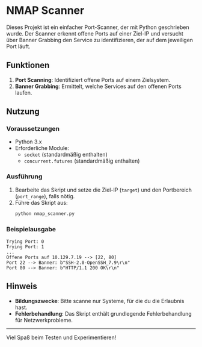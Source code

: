 
# NMAP Scanner

Dieses Projekt ist ein einfacher Port-Scanner, der mit Python geschrieben wurde. Der Scanner erkennt offene Ports auf einer Ziel-IP und versucht über Banner Grabbing den Service zu identifizieren, der auf dem jeweiligen Port läuft.

## Funktionen

1. **Port Scanning**: Identifiziert offene Ports auf einem Zielsystem.
2. **Banner Grabbing**: Ermittelt, welche Services auf den offenen Ports laufen.

## Nutzung

### Voraussetzungen

- Python 3.x
- Erforderliche Module:
  - `socket`  (standardmäßig enthalten)
  - `concurrent.futures` (standardmäßig enthalten)

### Ausführung

1. Bearbeite das Skript und setze die Ziel-IP (`target`) und den Portbereich (`port_range`), falls nötig.
2. Führe das Skript aus:
   ```bash
   python nmap_scanner.py
   ```

### Beispielausgabe

```
Trying Port: 0
Trying Port: 1
...
Offene Ports auf 10.129.7.19 --> [22, 80]
Port 22 --> Banner: b"SSH-2.0-OpenSSH_7.9\r\n"
Port 80 --> Banner: b"HTTP/1.1 200 OK\r\n"
```

## Hinweis

- **Bildungszwecke**: Bitte scanne nur Systeme, für die du die Erlaubnis hast.
- **Fehlerbehandlung**: Das Skript enthält grundlegende Fehlerbehandlung für Netzwerkprobleme.


---

Viel Spaß beim Testen und Experimentieren!
